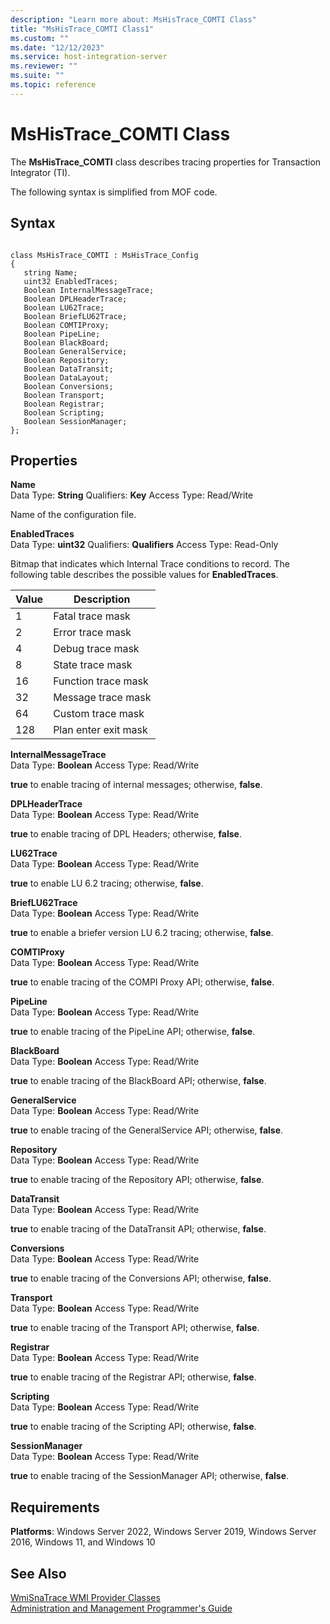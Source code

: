 ```yaml
---
description: "Learn more about: MsHisTrace_COMTI Class"
title: "MsHisTrace_COMTI Class1"
ms.custom: ""
ms.date: "12/12/2023"
ms.service: host-integration-server
ms.reviewer: ""
ms.suite: ""
ms.topic: reference
---
```

# MsHisTrace_COMTI Class
The **MsHisTrace_COMTI** class describes tracing properties for Transaction Integrator (TI).  
  
 The following syntax is simplified from MOF code.  
  
## Syntax  
  
```  
  
class MsHisTrace_COMTI : MsHisTrace_Config  
{  
   string Name;  
   uint32 EnabledTraces;  
   Boolean InternalMessageTrace;  
   Boolean DPLHeaderTrace;  
   Boolean LU62Trace;  
   Boolean BriefLU62Trace;  
   Boolean COMTIProxy;  
   Boolean PipeLine;  
   Boolean BlackBoard;  
   Boolean GeneralService;  
   Boolean Repository;  
   Boolean DataTransit;  
   Boolean DataLayout;  
   Boolean Conversions;  
   Boolean Transport;  
   Boolean Registrar;  
   Boolean Scripting;  
   Boolean SessionManager;  
};  
```  
  
## Properties  
 **Name**  
 Data Type: **String** Qualifiers: **Key** Access Type: Read/Write  
  
 Name of the configuration file.  
  
 **EnabledTraces**  
 Data Type: **uint32** Qualifiers: **Qualifiers** Access Type: Read-Only  
  
 Bitmap that indicates which Internal Trace conditions to record. The following table describes the possible values for **EnabledTraces**.  
  
|Value|Description|  
|-----------|-----------------|  
|1|Fatal trace mask|  
|2|Error trace mask|  
|4|Debug trace mask|  
|8|State trace mask|  
|16|Function trace mask|  
|32|Message trace mask|  
|64|Custom trace mask|  
|128|Plan enter exit mask|  
  
 **InternalMessageTrace**  
 Data Type: **Boolean** Access Type: Read/Write  
  
 **true** to enable tracing of internal messages; otherwise, **false**.  
  
 **DPLHeaderTrace**  
 Data Type: **Boolean** Access Type: Read/Write  
  
 **true** to enable tracing of DPL Headers; otherwise, **false**.  
  
 **LU62Trace**  
 Data Type: **Boolean** Access Type: Read/Write  
  
 **true** to enable LU 6.2 tracing; otherwise, **false**.  
  
 **BriefLU62Trace**  
 Data Type: **Boolean** Access Type: Read/Write  
  
 **true** to enable a briefer version LU 6.2 tracing; otherwise, **false**.  
  
 **COMTIProxy**  
 Data Type: **Boolean** Access Type: Read/Write  
  
 **true** to enable tracing of the COMPI Proxy API; otherwise, **false**.  
  
 **PipeLine**  
 Data Type: **Boolean** Access Type: Read/Write  
  
 **true** to enable tracing of the PipeLine API; otherwise, **false**.  
  
 **BlackBoard**  
 Data Type: **Boolean** Access Type: Read/Write  
  
 **true** to enable tracing of the BlackBoard API; otherwise, **false**.  
  
 **GeneralService**  
 Data Type: **Boolean** Access Type: Read/Write  
  
 **true** to enable tracing of the GeneralService API; otherwise, **false**.  
  
 **Repository**  
 Data Type: **Boolean** Access Type: Read/Write  
  
 **true** to enable tracing of the Repository API; otherwise, **false**.  
  
 **DataTransit**  
 Data Type: **Boolean** Access Type: Read/Write  
  
 **true** to enable tracing of the DataTransit API; otherwise, **false**.  
  
 **Conversions**  
 Data Type: **Boolean** Access Type: Read/Write  
  
 **true** to enable tracing of the Conversions API; otherwise, **false**.  
  
 **Transport**  
 Data Type: **Boolean** Access Type: Read/Write  
  
 **true** to enable tracing of the Transport API; otherwise, **false**.  
  
 **Registrar**  
 Data Type: **Boolean** Access Type: Read/Write  
  
 **true** to enable tracing of the Registrar API; otherwise, **false**.  
  
 **Scripting**  
 Data Type: **Boolean** Access Type: Read/Write  
  
 **true** to enable tracing of the Scripting API; otherwise, **false**.  
  
 **SessionManager**  
 Data Type: **Boolean** Access Type: Read/Write  
  
 **true** to enable tracing of the SessionManager API; otherwise, **false**.  
  
## Requirements  
 **Platforms**: Windows Server 2022, Windows Server 2019, Windows Server 2016, Windows 11, and Windows 10
  
## See Also  
 [WmiSnaTrace WMI Provider Classes](../core/wmisnatrace-wmi-provider-classes2.md)   
 [Administration and Management Programmer's Guide](./administration-and-management-programmer-s-guide2.md)
